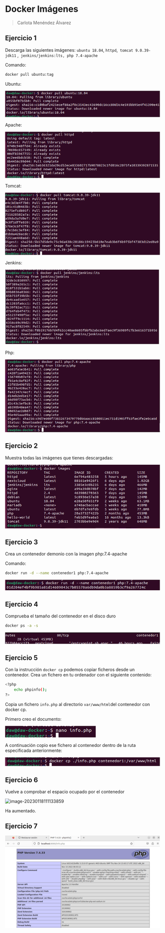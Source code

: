 # Docker Imágenes

> Carlota Menéndez Álvarez





## Ejercicio 1

Descarga las siguientes imágenes: `ubuntu 18.04`, `httpd`,` tomcat 9.0.39-jdk11` ,` jenkins/jenkins:lts, php 7.4-apache`

Comando: 

```sh
docker pull ubuntu:tag
```





Ubuntu:

![image-20230118102907398](imagenes/image-20230118102907398.png)



Apache:

![image-20230118103037451](imagenes/image-20230118103037451.png)

Tomcat:

![image-20230118103255816](imagenes/image-20230118103255816.png)

Jenkins:

![image-20230118135117868](imagenes/image-20230118135117868.png)

Php:

![image-20230118105539281](imagenes/image-20230118105539281.png)







## Ejercicio 2

Muestra todas las imágenes que tienes descargadas:

![image-20230118105630161](imagenes/image-20230118105630161.png)



## Ejercicio 3

Crea un contenedor demonio con la imagen php:7.4-apache

Comando: 

```sh
docker run -d --name contenedor1 php:7.4-apache
```



![image-20230118105914660](imagenes/image-20230118105914660.png)



## Ejercicio 4

Comprueba el tamaño del contenedor en el disco duro

```sh
docker ps -a -s
```



![image-20230118110221548](imagenes/image-20230118110221548.png)



## Ejercicio 5

Con la instrucción `docker cp` podemos copiar ficheros desde un contenedor. Crea un fichero en tu ordenador con el siguiente contenido:

```sh
<?php
	echo phpinfo();
?>
```

Copia un fichero `info.php` al directorio `var/www/html`del contenedor con docker cp.



Primero creo el documento:

![image-20230118110706225](imagenes/image-20230118110706225.png)

A continuación copio ese fichero al contenedor dentro de la ruta especificada anteriormente:

![image-20230118110925055](imagenes/image-20230118110925055.png)

## Ejercicio 6

Vuelve a comprobar el espacio ocupado por el contenedor

![image-20230118111133859](../../../AppData/Roaming/Typora/typora-user-images/image-20230118111133859.png)

Ha aumentado.



## Ejercicio 7



![image-20230118121945839](imagenes/image-20230118121945839.png)

